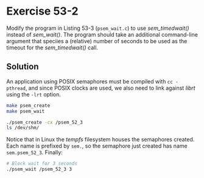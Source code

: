 # Exercise 53-2

Modify the program in Listing 53-3 (`psem_wait.c`) to use *sem_timedwait()* instead of
*sem_wait()*. The program should take an additional command-line argument that speciies
a (relative) number of seconds to be used as the timeout for the *sem_timedwait()* call.

## Solution

An application using POSIX semaphores must be compiled with `cc -pthread`, and since POSIX
clocks are used, we also need to link against *librt* using the `-lrt` option.

```bash
make psem_create
make psem_wait

./psem_create -cx /psem_52_3
ls /dev/shm/
```

Notice that in Linux the *tempfs* filesystem houses the semaphores created. Each name is prefixed
by `sem.`, so the semaphore just created has name `sem.psem_52_3`. Finally:

```bash
# Block wait for 3 seconds
./psem_wait /psem_52_3 3
```
